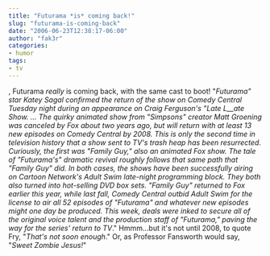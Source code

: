 ```yaml
---
title: "Futurama *is* coming back!"
slug: "futurama-is-coming-back"
date: "2006-06-23T12:38:17-06:00"
author: "fak3r"
categories:
- humor
tags:
- tv
---
```


, Futurama *really* is coming back, with the same cast to boot!  "_Futurama" star Katey Sagal confirmed the return of the show on Comedy Central Tuesday night during an appearance on Craig Ferguson's "Late L__ate Show. ...  The quirky animated show from "Simpsons" creator Matt Groening was canceled by Fox about two years ago, but will return with at least 13 new episodes on Comedy Central by 2008. This is only the second time in television history that a show sent to TV's trash heap has been resurrected. Curiously, the first was "Family Guy," also an animated Fox show. The tale of "Futurama's" dramatic revival roughly follows that same path that "Family Guy" did. In both cases, the shows have been successfully airing on Cartoon Network's Adult Swim late-night programming block. They both also turned into hot-selling DVD box sets. "Family Guy" returned to Fox earlier this year, while last fall, Comedy Central outbid Adult Swim for the license to air all 52 episodes of "Futurama" and whatever new episodes might one day be produced. This week, deals were inked to secure all of the original voice talent and the production staff of "Futurama," paving the way for the series' return to TV_."  Hmmm...but it's not until 2008, to quote Fry, "_That's not soon enough_."  Or, as Professor Fansworth would say, "_Sweet Zombie Jesus!_"
